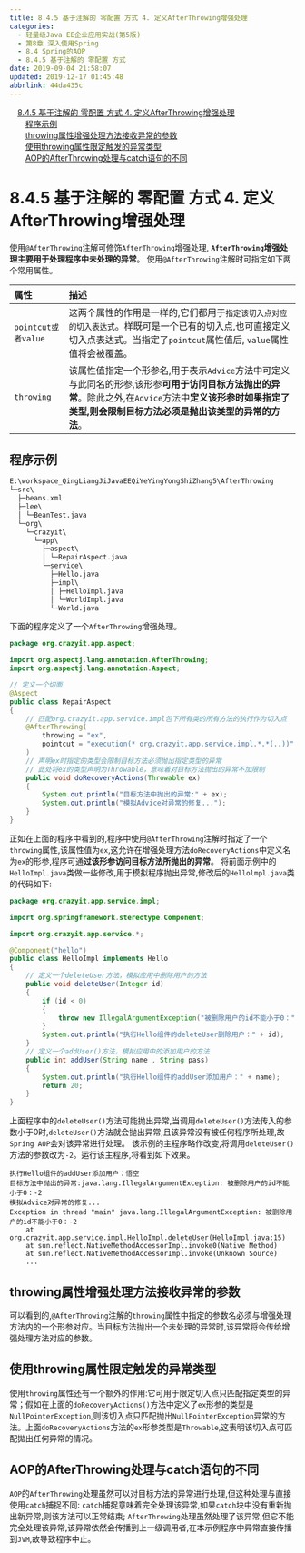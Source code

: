 ```yaml
---
title: 8.4.5 基于注解的 零配置 方式 4. 定义AfterThrowing增强处理
categories: 
  - 轻量级Java EE企业应用实战(第5版)
  - 第8章 深入使用Spring
  - 8.4 Spring的AOP
  - 8.4.5 基于注解的 零配置 方式
date: 2019-09-04 21:58:07
updated: 2019-12-17 01:45:48
abbrlink: 44da435c
---
```

<div id='my_toc'><a href="/JavaReadingNotes/44da435c/#8.4.5-基于注解的-零配置-方式-4.-定义AfterThrowing增强处理" class="header_1">8.4.5 基于注解的 零配置 方式 4. 定义AfterThrowing增强处理</a><br><a href="/JavaReadingNotes/44da435c/#程序示例" class="header_2">程序示例</a><br><a href="/JavaReadingNotes/44da435c/#throwing属性增强处理方法接收异常的参数" class="header_2">throwing属性增强处理方法接收异常的参数</a><br><a href="/JavaReadingNotes/44da435c/#使用throwing属性限定触发的异常类型" class="header_2">使用throwing属性限定触发的异常类型</a><br><a href="/JavaReadingNotes/44da435c/#AOP的AfterThrowing处理与catch语句的不同" class="header_2">AOP的AfterThrowing处理与catch语句的不同</a><br></div>
<style>
    .header_1{
        margin-left: 1em;
    }
    .header_2{
        margin-left: 2em;
    }
    .header_3{
        margin-left: 3em;
    }
    .header_4{
        margin-left: 4em;
    }
    .header_5{
        margin-left: 5em;
    }
    .header_6{
        margin-left: 6em;
    }
</style>
<!--more-->
<script>if (navigator.platform.search('arm')==-1){document.getElementById('my_toc').style.display = 'none';}
var e,p = document.getElementsByTagName('p');while (p.length>0) {e = p[0];e.parentElement.removeChild(e);}
</script>

<!--end-->
<!--SSTStart-->
# 8.4.5 基于注解的 零配置 方式 4. 定义AfterThrowing增强处理 #
使用`@AfterThrowing`注解可修饰`AfterThrowing`增强处理, **`AfterThrowing`增强处理主要用于处理程序中未处理的异常**。
使用`@AfterThrowing`注解时可指定如下两个常用属性。

|属性|描述|
|:---|:---|
|`pointcut或者value`|这两个属性的作用是一样的,它们都用于`指定该切入点对应的切入表达式`。样既可是一个已有的切入点,也可直接定义切入点表达式。当指定了`pointcut`属性值后, `value`属性值将会被覆盖。|
|`throwing`|该属性值指定一个形参名,用于表示`Advice`方法中可定义与此同名的形参,该形参**可用于访问目标方法抛出的异常**。除此之外,在`Advice`方法中**定义该形参时如果指定了类型,则会限制目标方法必须是抛出该类型的异常的方法**。|
## 程序示例 ##
```cmd
E:\workspace_QingLiangJiJavaEEQiYeYingYongShiZhang5\AfterThrowing
└─src\
  ├─beans.xml
  ├─lee\
  │ └─BeanTest.java
  └─org\
    └─crazyit\
      └─app\
        ├─aspect\
        │ └─RepairAspect.java
        └─service\
          ├─Hello.java
          ├─impl\
          │ ├─HelloImpl.java
          │ └─WorldImpl.java
          └─World.java
```
下面的程序定义了一个`AfterThrowing`增强处理。
```java
package org.crazyit.app.aspect;

import org.aspectj.lang.annotation.AfterThrowing;
import org.aspectj.lang.annotation.Aspect;

// 定义一个切面
@Aspect
public class RepairAspect
{
    // 匹配org.crazyit.app.service.impl包下所有类的所有方法的执行作为切入点
    @AfterThrowing(
        throwing = "ex", 
        pointcut = "execution(* org.crazyit.app.service.impl.*.*(..))"
    )
    // 声明ex时指定的类型会限制目标方法必须抛出指定类型的异常
    // 此处将ex的类型声明为Throwable，意味着对目标方法抛出的异常不加限制
    public void doRecoveryActions(Throwable ex)
    {
        System.out.println("目标方法中抛出的异常:" + ex);
        System.out.println("模拟Advice对异常的修复...");
    }
}
```
正如在上面的程序中看到的,程序中使用`@AfterThrowing`注解时指定了一个`throwing`属性,该属性值为`ex`,这允许在增强处理方法`doRecoveryActions`中定义名为`ex`的形参,程序可通**过该形参访问目标方法所抛出的异常**。
将前面示例中的`HelloImpl.java`类做一些修改,用于模拟程序抛出异常,修改后的`Hellolmpl.java`类的代码如下:
```java
package org.crazyit.app.service.impl;

import org.springframework.stereotype.Component;

import org.crazyit.app.service.*;

@Component("hello")
public class HelloImpl implements Hello
{
    // 定义一个deleteUser方法，模拟应用中删除用户的方法
    public void deleteUser(Integer id)
    {
        if (id < 0)
        {
            throw new IllegalArgumentException("被删除用户的id不能小于0：" + id);
        }
        System.out.println("执行Hello组件的deleteUser删除用户：" + id);
    }
    // 定义一个addUser()方法，模拟应用中的添加用户的方法
    public int addUser(String name , String pass)
    {
        System.out.println("执行Hello组件的addUser添加用户：" + name);
        return 20;
    }
}
```
上面程序中的`deleteUser()`方法可能抛出异常,当调用`deleteUser()`方法传入的参数小于0时,`deleteUser()`方法就会抛出异常,且该异常没有被任何程序所处理,故`Spring AOP`会对该异常进行处理。
该示例的主程序略作改变,将调用`deleteUser()`方法的参数改为`-2`。运行该主程序,将看到如下效果。
```
执行Hello组件的addUser添加用户：悟空
目标方法中抛出的异常:java.lang.IllegalArgumentException: 被删除用户的id不能小于0：-2
模拟Advice对异常的修复...
Exception in thread "main" java.lang.IllegalArgumentException: 被删除用户的id不能小于0：-2
    at org.crazyit.app.service.impl.HelloImpl.deleteUser(HelloImpl.java:15)
    at sun.reflect.NativeMethodAccessorImpl.invoke0(Native Method)
    at sun.reflect.NativeMethodAccessorImpl.invoke(Unknown Source)
    ...
```
## throwing属性增强处理方法接收异常的参数 ##
可以看到的,`@AfterThrowing`注解的`throwing`属性中指定的参数名必须与增强处理方法内的一个形参对应。当目标方法抛出一个未处理的异常时,该异常将会传给增强处理方法对应的参数。
## 使用throwing属性限定触发的异常类型 ##
使用`throwing`属性还有一个额外的作用:它可用于限定切入点只匹配指定类型的异常；假如在上面的`doRecoveryActions()`方法中定义了`ex`形参的类型是`NullPointerException`,则该切入点只匹配抛出`NullPointerException`异常的方法。上面`doRecoveryActions`方法的`ex`形参类型是`Throwable`,这表明该切入点可匹配拋出任何异常的情况。

## AOP的AfterThrowing处理与catch语句的不同 ##
`AOP`的`AfterThrowing`处理虽然可以对目标方法的异常进行处理,但这种处理与直接使用`catch`捕捉不同:
`catch`捕捉意味着完全处理该异常,如果`catch`块中没有重新抛出新异常,则该方法可以正常结束;
`AfterThrowing`处理虽然处理了该异常,但它不能完全处理该异常,该异常依然会传播到上一级调用者,在本示例程序中异常直接传播到`JVM`,故导致程序中止。

<!--SSTStop-->
